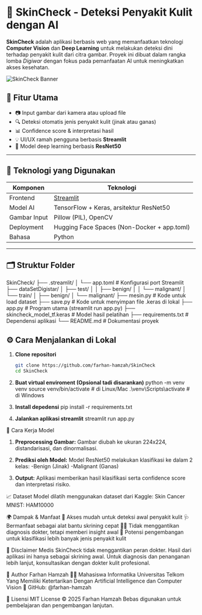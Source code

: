 # 🔬 SkinCheck - Deteksi Penyakit Kulit dengan AI

**SkinCheck** adalah aplikasi berbasis web yang memanfaatkan teknologi **Computer Vision** dan **Deep Learning** untuk melakukan deteksi dini terhadap penyakit kulit dari citra gambar. Proyek ini dibuat dalam rangka lomba *Digiwar* dengan fokus pada pemanfaatan AI untuk meningkatkan akses kesehatan.

![SkinCheck Banner](https://your-image-link-if-any.com)

## 🚀 Fitur Utama

- 📷 Input gambar dari kamera atau upload file
- 🔍 Deteksi otomatis jenis penyakit kulit (jinak atau ganas)
- 📊 Confidence score & interpretasi hasil
- 💡 UI/UX ramah pengguna berbasis **Streamlit**
- 🧠 Model deep learning berbasis **ResNet50**

---

## 🧠 Teknologi yang Digunakan

| Komponen      | Teknologi                                   |
|---------------|----------------------------------------------|
| Frontend      | [Streamlit](https://streamlit.io/)          |
| Model AI      | TensorFlow + Keras, arsitektur ResNet50     |
| Gambar Input  | Pillow (PIL), OpenCV                        |
| Deployment    | Hugging Face Spaces (Non-Docker + app.toml) |
| Bahasa        | Python                                      |

---
## 🗂️ Struktur Folder

SkinCheck/
├── .streamlit/
│ └── app.toml # Konfigurasi port Streamlit
├── dataSetDigistar/
│ ├── test/
│ │ ├── benign/
│ │ └── malignant/
│ └── train/
│ ├── benign/
│ └── malignant/
├── mesin.py # Kode untuk load dataset
├── save.py # Kode untuk menyimpan file .keras di lokal
├── app.py # Program utama (streamlit run app.py)
├── skincheck_model_tf.keras # Model hasil pelatihan
├── requirements.txt # Dependensi aplikasi
└── README.md # Dokumentasi proyek


## ⚙️ Cara Menjalankan di Lokal

1. **Clone repositori**  
   ```bash
   git clone https://github.com/farhan-hamzah/SkinCheck
   cd SkinCheck

2. **Buat virtual enviroment (Opsional tadi disarankan)**
python -m venv venv
source venv/bin/activate  # di Linux/Mac
.\venv\Scripts\activate    # di Windows

3. **Install depedensi**
pip install -r requirements.txt

4. **Jalankan aplikasi streamlit**
streamlit run app.py

🧪 Cara Kerja Model
1. **Preprocessing Gambar:**
Gambar diubah ke ukuran 224x224, distandarisasi, dan dinormalisasi.

2. **Prediksi oleh Model:**
Model ResNet50 melakukan klasifikasi ke dalam 2 kelas:
    -Benign (Jinak)
    -Malignant (Ganas)

3. **Output:**
Aplikasi memberikan hasil klasifikasi serta confidence score dan interpretasi risiko.

📈 Dataset
Model dilatih menggunakan dataset dari Kaggle:
Skin Cancer MNIST: HAM10000

🌍 Dampak & Manfaat
📱 Akses mudah untuk deteksi awal penyakit kulit
🩺 Bermanfaat sebagai alat bantu skrining cepat
🧑‍⚕️ Tidak menggantikan diagnosis dokter, tetapi memberi insight awal
🔭 Potensi pengembangan untuk klasifikasi lebih banyak jenis penyakit kulit

🔐 Disclaimer Medis
SkinCheck tidak menggantikan peran dokter.
Hasil dari aplikasi ini hanya sebagai skrining awal.
Untuk diagnosis dan penanganan lebih lanjut, konsultasikan dengan dokter kulit profesional.

📌 Author
Farhan Hamzah
👨‍💻 Mahasiswa Informatika Universitas Telkom Yang Memiliki Ketertarikan Dengan Artificial Intelligence dan Computer Vision
🔗 GitHub: @farhan-hamzah

📄 Lisensi
MIT License © 2025 Farhan Hamzah
Bebas digunakan untuk pembelajaran dan pengembangan lanjutan.

